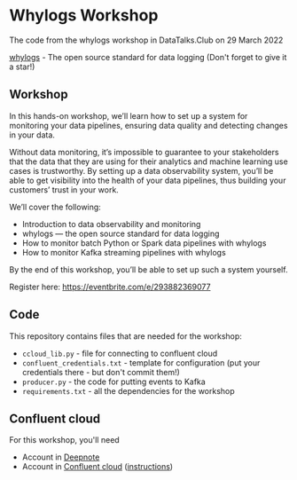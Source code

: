 # Whylogs Workshop

The code from the whylogs workshop in DataTalks.Club on 29 March 2022

[whylogs](https://github.com/whylabs/whylogs) - The open source standard for data logging 
(Don't forget to give it a star!)

## Workshop

In this hands-on workshop, we’ll learn how to set up a system for monitoring your data pipelines,
ensuring data quality and detecting changes in your data.

Without data monitoring, it’s impossible to guarantee to your stakeholders that the data that
they are using for their analytics and machine learning use cases is trustworthy.
By setting up a data observability system, you’ll be able to get visibility into the
health of your data pipelines, thus building your customers’ trust in your work.


We’ll cover the following:

- Introduction to data observability and monitoring
- whylogs — the open source standard for data logging
- How to monitor batch Python or Spark data pipelines with whylogs
- How to monitor Kafka streaming pipelines with whylogs

By the end of this workshop, you’ll be able to set up such a system yourself.

Register here: https://eventbrite.com/e/293882369077

## Code 

This repository contains files that are needed for the workshop:

- `ccloud_lib.py` - file for connecting to confluent cloud 
- `confluent_credentials.txt` - template for configuration (put your credentials there - but don't commit them!)
- `producer.py` - the code for putting events to Kafka 
- `requirements.txt` - all the dependencies for the workshop 

## Confluent cloud 

For this workshop, you'll need 

* Account in [Deepnote](https://deepnote.com/)
* Account in [Confluent cloud](https://confluent.io) ([instructions](https://docs.google.com/document/d/e/2PACX-1vQkwfLrimhtEbmsNHOg8oCa9TJOm9I1wZCSJtaHjLDyVdH4bBBcuXN8-BVddNOkcZfM2KxsN_qnaHQX/pub))
